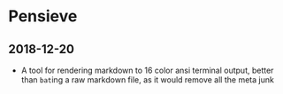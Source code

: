 # Pensieve

## 2018-12-20
+ A tool for rendering markdown to 16 color ansi terminal output, better than `bat`ing a raw markdown file, as it would remove all the meta junk 
